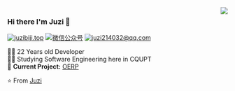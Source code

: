 <img align='right' src="https://github-readme-stats.vercel.app/api?username=juzi214032&show_icons=true">

### Hi there I'm Juzi :lemon:

[![juzibiji.top](https://img.shields.io/static/v1?label=juzibiji.top&message=%20&color=yellow&logo=&style=flat-square&logoColor=white)](https://www.juzibiji.top/)
[![微信公众号](https://img.shields.io/static/v1?label=公众号&message=是小桔啦&color=orange&logo=Instagram&style=flat-square&logoColor=white)](https://img.juzibiji.top/20200608015057.png)
[![juzi214032@qq.com](https://img.shields.io/static/v1?label=juzi214032@qq.com&message=%20&color=red&logo=gmail&style=flat-square&logoColor=white)](mailto:juzi214032@qq.com)
  
  
👨‍💻 22 Years old Developer  
👨‍🎓 Studying Software Engineering here in CQUPT  
🚧 **Current Project:** [OERP](https://github.com/juzi214032/OERP)

⭐️ From [Juzi](https://github.com/juz214032)
